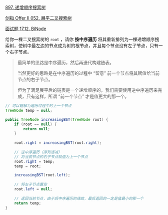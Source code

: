 [897. 递增顺序搜索树](https://leetcode-cn.com/problems/increasing-order-search-tree/)

[剑指 Offer II 052. 展平二叉搜索树](https://leetcode-cn.com/problems/NYBBNL/)

[面试题 17.12. BiNode](https://leetcode-cn.com/problems/binode-lcci/)



给你一棵二叉搜索树的 `root` ，请你 **按中序遍历** 将其重新排列为一棵递增顺序搜索树，使树中最左边的节点成为树的根节点，并且每个节点没有左子节点，只有一个右子节点。

> 最简单的思路是中序遍历，然后再迭代构建链表。
>
> 当然更好的思路是在中序遍历的过程中 “留意” 前一个节点将其赋值给当前节点的右子节点。
>
> 但为了满足展平后的链表是一个递增顺序的，我们需要使用逆中序遍历来完成，只有这样，所谓 “前一个节点” 才是值更大的那一个。

```java
// 可以理解为遍历过程中的上一个节点
TreeNode temp = null;

public TreeNode increasingBST(TreeNode root) {
    if (root == null) {
        return null;
    }
	
    root.right = increasingBST(root.right);
	
    // 逆中序遍历（序列递减）
    // 将当前节点的右子节点赋值为上一个节点
    root.right = temp;
    temp = root;

    increasingBST(root.left);
	
    // 将左子节点置空
    root.left = null;
	
    // 返回当前节点，由于后中序遍历的缘故，最后返回的一定是值最小的那一个
    return temp;
}
```

